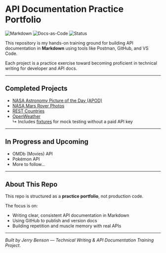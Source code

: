 # API Documentation Practice Portfolio

![Markdown](https://img.shields.io/badge/format-Markdown-blue)
![Docs-as-Code](https://img.shields.io/badge/workflow-Docs--as--Code-green)
![Status](https://img.shields.io/badge/status-In_Progress-yellow)

This repository is my hands-on training ground for building API documentation in **Markdown** using tools like Postman, GitHub, and VS Code.  

Each project is a practice exercise toward becoming proficient in technical writing for developer and API docs.

---

## Completed Projects
- [NASA Astronomy Picture of the Day (APOD)](https://github.com/jerrybensonjr/api-samples/blob/main/nasa_apod_docs.md)
- [NASA Mars Rover Photos](https://github.com/jerrybensonjr/api-samples/blob/main/NASA_Mars_Rover_Photos_API.md)
- [REST Countries](https://github.com/jerrybensonjr/api-samples/blob/main/Rest_Countries_API.md)
- [OpenWeather](https://github.com/jerrybensonjr/api-samples/blob/main/OpenWeather_API_Docs.md)  
  ↳ Includes [fixtures](https://github.com/jerrybensonjr/api-samples/tree/main/fixtures) for mock testing without a paid API key

---

## In Progress and Upcoming
- OMDb (Movies) API  
- Pokémon API  
- More to follow...

---

## About This Repo
This repo is structured as a **practice portfolio**, not production code.  

The focus is on:
- Writing clear, consistent API documentation in Markdown  
- Using GitHub to publish and version docs  
- Building repetition and muscle memory with real APIs  

---

*Built by Jerry Benson — Technical Writing & API Documentation Training Project.*
